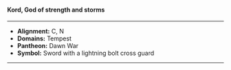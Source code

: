 #### Kord, God of strength and storms
___

- **Alignment:** C, N
- **Domains:** Tempest
- **Pantheon:** Dawn War
- **Symbol:** Sword with a lightning bolt cross guard
___
